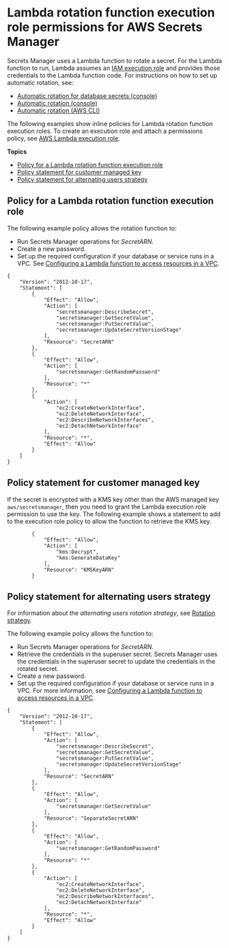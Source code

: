 # Lambda rotation function execution role permissions for AWS Secrets Manager<a name="rotating-secrets-required-permissions-function"></a>

Secrets Manager uses a Lambda function to rotate a secret\. For the Lambda function to run, Lambda assumes an [IAM execution role](https://docs.aws.amazon.com/lambda/latest/dg/lambda-intro-execution-role.html) and provides those credentials to the Lambda function code\. For instructions on how to set up automatic rotation, see: 
+ [Automatic rotation for database secrets \(console\)](rotate-secrets_turn-on-for-db.md)
+ [Automatic rotation \(console\)](rotate-secrets_turn-on-for-other.md)
+ [Automatic rotation \(AWS CLI\)](rotate-secrets-cli.md)

The following examples show inline policies for Lambda rotation function execution roles\. To create an execution role and attach a permissions policy, see [AWS Lambda execution role](https://docs.aws.amazon.com/lambda/latest/dg/lambda-intro-execution-role.html)\.

**Topics**
+ [Policy for a Lambda rotation function execution role](#rotating-secrets-required-permissions-function-example)
+ [Policy statement for customer managed key](#rotating-secrets-required-permissions-function-cust-key-example)
+ [Policy statement for alternating users strategy](#rotating-secrets-required-permissions-function-alternating-example)

## Policy for a Lambda rotation function execution role<a name="rotating-secrets-required-permissions-function-example"></a>

The following example policy allows the rotation function to:
+ Run Secrets Manager operations for *SecretARN*\.
+ Create a new password\.
+ Set up the required configuration if your database or service runs in a VPC\. See [Configuring a Lambda function to access resources in a VPC](https://docs.aws.amazon.com/lambda/latest/dg/configuration-vpc.html)\.

```
{
    "Version": "2012-10-17",
    "Statement": [
        {
            "Effect": "Allow",
            "Action": [
                "secretsmanager:DescribeSecret",
                "secretsmanager:GetSecretValue",
                "secretsmanager:PutSecretValue",
                "secretsmanager:UpdateSecretVersionStage"
            ],
            "Resource": "SecretARN"
        },
        {
            "Effect": "Allow",
            "Action": [
                "secretsmanager:GetRandomPassword"
            ],
            "Resource": "*"
        },
        {
            "Action": [
                "ec2:CreateNetworkInterface",
                "ec2:DeleteNetworkInterface",
                "ec2:DescribeNetworkInterfaces",
                "ec2:DetachNetworkInterface"
            ],
            "Resource": "*",
            "Effect": "Allow"
        }
    ]
}
```

## Policy statement for customer managed key<a name="rotating-secrets-required-permissions-function-cust-key-example"></a>

If the secret is encrypted with a KMS key other than the AWS managed key `aws/secretsmanager`, then you need to grant the Lambda execution role permission to use the key\. The following example shows a statement to add to the execution role policy to allow the function to retrieve the KMS key\.

```
        {
            "Effect": "Allow",
            "Action": [
                "kms:Decrypt",
                "kms:GenerateDataKey"
            ],
            "Resource": "KMSKeyARN"
        }
```

## Policy statement for alternating users strategy<a name="rotating-secrets-required-permissions-function-alternating-example"></a>

For information about the *alternating users rotation strategy*, see [Rotation strategy](getting-started.md#rotation-stragegy)\.

The following example policy allows the function to:
+ Run Secrets Manager operations for *SecretARN*\.
+ Retrieve the credentials in the superuser secret\. Secrets Manager uses the credentials in the superuser secret to update the credentials in the rotated secret\.
+ Create a new password\.
+ Set up the required configuration if your database or service runs in a VPC\. For more information, see [Configuring a Lambda function to access resources in a VPC](https://docs.aws.amazon.com/lambda/latest/dg/vpc.html)\.

```
{
    "Version": "2012-10-17",
    "Statement": [
        {
            "Effect": "Allow",
            "Action": [
                "secretsmanager:DescribeSecret",
                "secretsmanager:GetSecretValue",
                "secretsmanager:PutSecretValue",
                "secretsmanager:UpdateSecretVersionStage"
            ],
            "Resource": "SecretARN"
        },
        {
            "Effect": "Allow",
            "Action": [
                "secretsmanager:GetSecretValue"
            ],
            "Resource": "SeparateSecretARN"
        },
        {
            "Effect": "Allow",
            "Action": [
                "secretsmanager:GetRandomPassword"
            ],
            "Resource": "*"
        },
        {
            "Action": [
                "ec2:CreateNetworkInterface",
                "ec2:DeleteNetworkInterface",
                "ec2:DescribeNetworkInterfaces",
                "ec2:DetachNetworkInterface"
            ],
            "Resource": "*",
            "Effect": "Allow"
        }
    ]
}
```